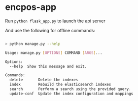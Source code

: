 # encpos-app

Run `python flask_app.py` to launch the api server

And use the following for offline commands:

```bash

> python manage.py --help

Usage: manage.py [OPTIONS] COMMAND [ARGS]...

Options:
  --help  Show this message and exit.

Commands:
  delete       Delete the indexes
  index        Rebuild the elasticsearch indexes
  search       Perform a search using the provided query.
  update-conf  Update the index configuration and mappings

```
